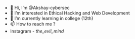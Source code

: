 - 👋 Hi, I’m @Akshay-cybersec
- 👀 I’m interested in Ethical Hacking and Web Development
- 🌱 I’m currently learning in college (12th)
- 📫 How to reach me ?
-   Instagram - _the_evil_mind_

